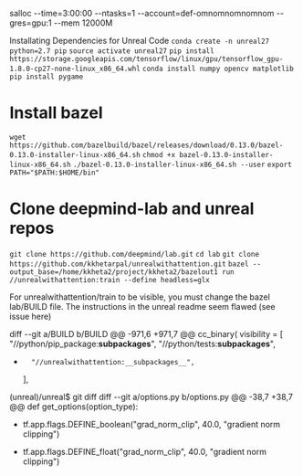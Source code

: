 salloc --time=3:00:00 --ntasks=1 --account=def-omnomnomnomnom --gres=gpu:1 --mem 12000M

Installating Dependencies for Unreal Code 
`conda create -n unreal27 python=2.7 pip`
`source activate unreal27`
`pip install https://storage.googleapis.com/tensorflow/linux/gpu/tensorflow_gpu-1.8.0-cp27-none-linux_x86_64.whl`
`conda install numpy opencv matplotlib`
`pip install pygame`
# Install bazel
`wget https://github.com/bazelbuild/bazel/releases/download/0.13.0/bazel-0.13.0-installer-linux-x86_64.sh`
`chmod +x bazel-0.13.0-installer-linux-x86_64.sh`
`./bazel-0.13.0-installer-linux-x86_64.sh --user`
`export PATH="$PATH:$HOME/bin"`
# Clone deepmind-lab and unreal repos
`git clone https://github.com/deepmind/lab.git`
`cd lab`
`git clone https://github.com/kkhetarpal/unrealwithattention.git`
`bazel --output_base=/home/kkheta2/project/kkheta2/bazelout1 run //unrealwithattention:train --define headless=glx`


For unrealwithattention/train to be visible, you must change the bazel lab/BUILD file. The instructions in the unreal readme seem flawed (see issue here)

diff --git a/BUILD b/BUILD
@@ -971,6 +971,7 @@ cc_binary(
     visibility = [
         "//python/pip_package:__subpackages__",
         "//python/tests:__subpackages__",
+       "//unrealwithattention:__subpackages__",
     ],

(unreal)/unreal$ git diff
diff --git a/options.py b/options.py
@@ -38,7 +38,7 @@ def get_options(option_type):
-    tf.app.flags.DEFINE_boolean("grad_norm_clip", 40.0, "gradient norm clipping")
+    tf.app.flags.DEFINE_float("grad_norm_clip", 40.0, "gradient norm clipping")

